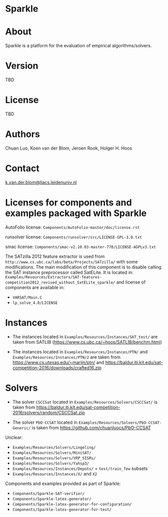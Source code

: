 Sparkle
=======


# About
Sparkle is a platform for the evaluation of empirical algorithms/solvers.


# Version
TBD


# License
TBD


# Authors
Chuan Luo,
Koen van der Blom,
Jeroen Rook,
Holger H. Hoos


# Contact
k.van.der.blom@liacs.leidenuniv.nl


# Licenses for components and examples packaged with Sparkle


AutoFolio license:
	`Components/AutoFolio-master/doc/license.rst`

runsolver license:
	`Components/runsolver/src/LICENSE-GPL-3.0.txt`

smac license:
	`Components/smac-v2.10.03-master-778/LICENSE-AGPLv3.txt`

The SATzilla 2012 feature extractor is used from `http://www.cs.ubc.ca/labs/beta/Projects/SATzilla/` with some modifications. The main modification of this component is to disable calling the SAT instance preprocessor called SatELite. It is located in:	`Examples/Resources/Extractors/SAT-features-competition2012_revised_without_SatELite_sparkle/` and license of components are available in:

* `VARSAT/Main.C`
* `lp_solve_4.0/LICENSE`

# Instances
* The instances located in `Examples/Resources/Instances/SAT_test/` are taken from SATLIB (<https://www.cs.ubc.ca/~hoos/SATLIB/benchm.html>)

* The instances located in `Examples/Resources/Instances/PTN/` and `Examples/Resources/Instances/PTN/2` are taken from <https://www.cs.utexas.edu/~marijn/ptn/> and <https://baldur.iti.kit.edu/sat-competition-2016/downloads/crafted16.zip>


# Solvers
* The solver `CSCCSat` located in `Examples/Resources/Solvers/CSCCSat/` is taken from <https://baldur.iti.kit.edu/sat-competition-2016/solvers/random/CSCCSat.zip>

* The solver `PbO-CCSAT` located in `Examples/Resources/Solvers/PbO-CCSAT-Generic/` is taken from <https://github.com/chuanluocs/PbO-CCSAT>

Unclear:


* `Examples/Resources/Solvers/Lingeling/`
* `Examples/Resources/Solvers/MiniSAT/`
* `Examples/Resources/Solvers/VRP_SISRs/`
* `Examples/Resources/Solvers/Yahsp3/`
* `Examples/Resources/Instances/Depots/` + `test/train_few` subsets
* `Examples/Resources/Instances/X/` and `X2`



Components and examples provided as part of Sparkle:

* `Components/Sparkle-SAT-verifier/`
* `Components/Sparkle-latex-generator/`
* `Components/Sparkle-latex-generator-for-configuration/`
* `Components/Sparkle-latex-generator-for-test/`
